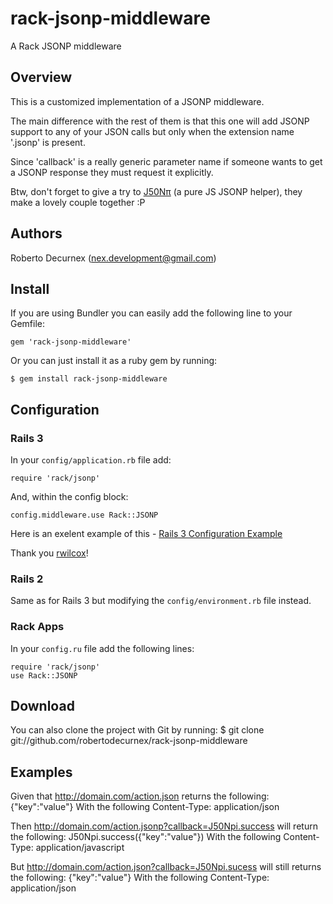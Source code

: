 # rack-jsonp-middleware

A Rack JSONP middleware

## Overview

This is a customized implementation of a JSONP middleware. 

The main difference with the rest of them is that this one will add JSONP support to any of your JSON calls but only when the extension name '.jsonp' is present.

Since 'callback' is a really generic parameter name if someone wants to get a JSONP response they must request it explicitly.

Btw, don't forget to give a try to [J50Nπ](https://github.com/robertodecurnex/J50Npi) (a pure JS JSONP helper), they make a lovely couple together :P

## Authors

Roberto Decurnex (nex.development@gmail.com)

## Install

If you are using Bundler you can easily add the following line to your Gemfile:
    
    gem 'rack-jsonp-middleware'

Or you can just install it as a ruby gem by running:
    
    $ gem install rack-jsonp-middleware

## Configuration

### Rails 3

In your `config/application.rb` file add:
    
    require 'rack/jsonp'

And, within the config block:
    
    config.middleware.use Rack::JSONP

Here is an exelent example of this - [Rails 3 Configuration Example](https://github.com/rwilcox/rack_jsonp_example/commit/809c2e3d4470b694ba1a98c09f2aa07115f433e5 "Rails 3 Configuration Example")

Thank you [rwilcox](https://github.com/rwilcox "rwilcox profile")! 

### Rails 2

Same as for Rails 3 but modifying the `config/environment.rb` file instead.

### Rack Apps

In your `config.ru` file add the following lines:
    
    require 'rack/jsonp'
    use Rack::JSONP

## Download

You can also clone the project with Git by running:
    $ git clone git://github.com/robertodecurnex/rack-jsonp-middleware

## Examples

Given that http://domain.com/action.json returns the following:
    {"key":"value"}
With the following Content-Type:
    application/json

Then http://domain.com/action.jsonp?callback=J50Npi.success will return the following:
    J50Npi.success({"key":"value"})
With the following Content-Type:
    application/javascript

But http://domain.com/action.json?callback=J50Npi.sucess will still returns the following:
    {"key":"value"}
With the following Content-Type:
    application/json
